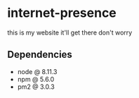 # internet-presence


this is my website it'll get there don't worry


Dependencies
------------

* node @ 8.11.3
* npm @ 5.6.0
* pm2 @ 3.0.3
